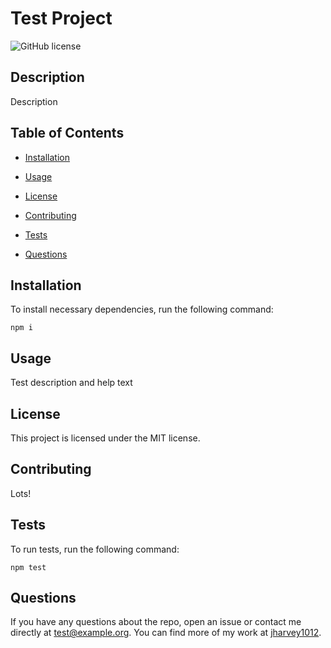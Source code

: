 # Test Project
![GitHub license](https://img.shields.io/badge/license-MIT-blue.svg)

## Description

Description

## Table of Contents 

* [Installation](#installation)

* [Usage](#usage)

* [License](#license)

* [Contributing](#contributing)

* [Tests](#tests)

* [Questions](#questions)

## Installation

To install necessary dependencies, run the following command:

```
npm i
```

## Usage

Test description and help text

## License

This project is licensed under the MIT license.
  
## Contributing

Lots!

## Tests

To run tests, run the following command:

```
npm test
```

## Questions

If you have any questions about the repo, open an issue or contact me directly at test@example.org. You can find more of my work at [jharvey1012](https://github.com/jharvey1012/).

